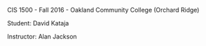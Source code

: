 CIS 1500 - Fall 2016 - Oakland Community College (Orchard Ridge)

Student: David Kataja

Instructor: Alan Jackson
